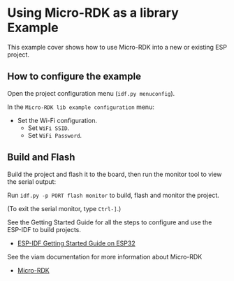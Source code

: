 # Using Micro-RDK as a library Example

This example cover shows how to use Micro-RDK into a new or existing ESP project.

## How to configure the example
Open the project configuration menu (`idf.py menuconfig`). 

In the `Micro-RDK lib example configuration` menu:

* Set the Wi-Fi configuration.
    * Set `WiFi SSID`.
    * Set `WiFi Password`.
	
## Build and Flash

Build the project and flash it to the board, then run the monitor tool to view the serial output:

Run `idf.py -p PORT flash monitor` to build, flash and monitor the project.

(To exit the serial monitor, type ``Ctrl-]``.)

See the Getting Started Guide for all the steps to configure and use the ESP-IDF to build projects.

* [ESP-IDF Getting Started Guide on ESP32](https://docs.espressif.com/projects/esp-idf/en/latest/esp32/get-started/index.html)

See the viam documentation for more information about Micro-RDK

* [Micro-RDK](https://docs.viam.com/get-started/installation/microcontrollers/)
